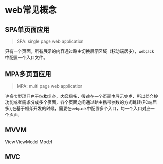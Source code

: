 # web常见概念

## SPA单页面应用

> SPA: single page web application

只有一个页面，所有展示的内容通过路由切换展示区域（移动端居多），`webpack`中配置一个入口文件。

## MPA多页面应用

> MPA: multi page web application

许多大型项目由于结构复杂，内容居多，很难在一个页面中展示完成，所以就会按功能或者需求分成多个页面，各个页面之间通过路由携带参数的方式跳转(PC端居多),在基于框架开发的时候，需要在`webpack`中配置多个入口，每一个入口对应一个页面。

## MVVM

View ViewModel Model

## MVC